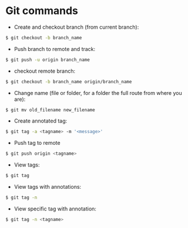 # Git commands

+ Create and checkout branch (from current branch): 

```bash
$ git checkout -b branch_name
```

+ Push branch to remote and track: 

```bash
$ git push -u origin branch_name
```

+ checkout remote branch: 

```bash
$ git checkout -b branch_name origin/branch_name
```

+ Change name (file or folder, for a folder the full route from where you are): 

```bash
$ git mv old_filename new_filename
```

+ Create annotated tag: 

```bash
$ git tag -a <tagname> -m '<message>'
```

+ Push tag to remote

```bash
$ git push origin <tagname>
```

+ View tags: 

```bash
$ git tag
```

+ View tags with annotations: 

```bash
$ git tag -n
```

+ View specific tag with annotation: 

```bash
$ git tag -n <tagname>
```

